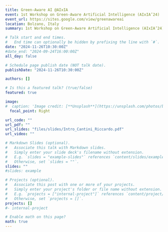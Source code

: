 ```yaml
---
title: Green-Aware AI @AIxIA
event: 1st Workshop on Green-Aware Artificial Intelligence (AIxIA’24)
event_url: https://sites.google.com/view/greenawareai
location: Bolzano, Italy
summary: 1st Workshop on Green-Aware Artificial Intelligence (AIxIA’24)

# Talk start and end times.
#   End time can optionally be hidden by prefixing the line with `#`.
date: "2024-11-26T10:30:00Z"
#date_end: "2024-09-24T16:00:00Z"
all_day: false

# Schedule page publish date (NOT talk date).
publishDate: "2024-11-26T10:30:00Z"

authors: []

# Is this a featured talk? (true/false)
featured: true

image:
#  caption: 'Image credit: [**Unsplash**](https://unsplash.com/photos/bzdhc5b3Bxs)'
  focal_point: Right

url_code: ""
url_pdf: ""
url_slides: "files/slides/Intro_Cantini_Riccardo.pdf"
url_video: ""

# Markdown Slides (optional).
#   Associate this talk with Markdown slides.
#   Simply enter your slide deck's filename without extension.
#   E.g. `slides = "example-slides"` references `content/slides/example-slides.md`.
#   Otherwise, set `slides = ""`.
slides: ""
#slides: example

# Projects (optional).
#   Associate this post with one or more of your projects.
#   Simply enter your project's folder or file name without extension.
#   E.g. `projects = ["internal-project"]` references `content/project/deep-learning/index.md`.
#   Otherwise, set `projects = []`.
projects: []
#- internal-project

# Enable math on this page?
math: true
---
```

